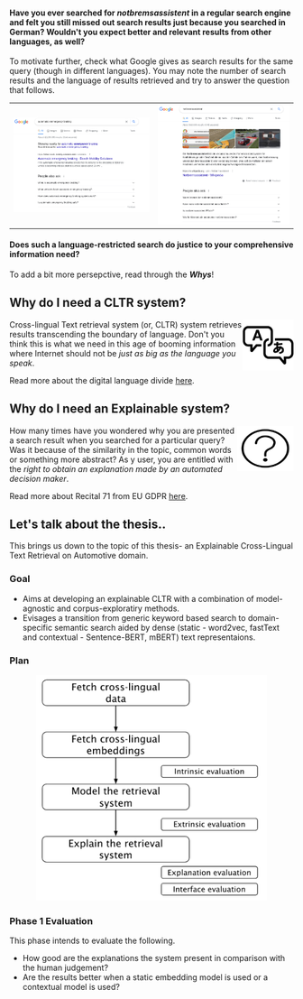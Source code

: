 #### Have you ever searched for *notbremsassistent* in a regular search engine and felt you still missed out search results just because you searched in German? Wouldn't you expect better and relevant results from other languages, as well? 


To motivate further, check what Google gives as search results for the same query (though in different languages). You may note the number of search results and the language of results retrieved and try to answer the question that follows. 

<table><tr>
<td> <img src="en_result.png" alt="" style="width: 300;"/> </td>
<td> <img src="de_result.png" alt="" style="width: 300;"/> </td>
</tr></table>

#### Does such a language-restricted search do justice to your comprehensive information need?

To add a bit more persepctive, read through the **_Whys_**!

## Why do I need a CLTR system?

<img align="right" width="90" height="90" src="multilingual-icon-9.jpg">

Cross-lingual Text retrieval system (or, CLTR) system retrieves results transcending the boundary of language. Don't you think this is what we need in this age of booming information where Internet should not be *just as big as the language you speak*. 

Read more about the digital language divide [here](http://labs.theguardian.com/digital-language-divide/). 


## Why do I need an Explainable system?

<img align="right" width="100" height="80" src="explainable.png">

How many times have you wondered why you are presented a search result when you searched for a particular query? Was it because of the similarity in the topic, common words or something more abstract? As y user, you are entitled with the *right to obtain an explanation made by an automated decision maker*. 

Read more about Recital 71 from EU GDPR [here](https://www.privacy-regulation.eu/en/recital-71-GDPR.htm).

## Let's talk about the thesis..

This brings us down to the topic of this thesis- an Explainable Cross-Lingual Text Retrieval on Automotive domain.

### Goal

- Aims at developing an explainable CLTR with a combination of model-agnostic and corpus-exploratiry methods.
- Evisages a transition from generic keyword based search to domain-specific semantic search aided by dense (static - word2vec, fastText and contextual - Sentence-BERT, mBERT) text representaions.

### Plan 

<p align="center">
  <img height="400" src="plan.png">
</p>

### Phase 1 Evaluation

This phase intends to evaluate the following.
- How good are the explanations the system present in comparison with the human judgement?
- Are the results better when a static embedding model is used or a contextual model is used?
